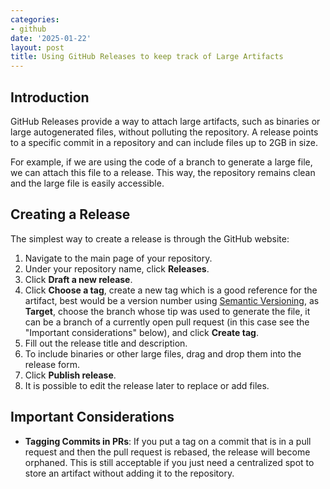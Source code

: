 ```yaml
---
categories:
- github
date: '2025-01-22'
layout: post
title: Using GitHub Releases to keep track of Large Artifacts
---
```


## Introduction

GitHub Releases provide a way to attach large artifacts, such as binaries or large autogenerated files, without polluting the repository. A release points to a specific commit in a repository and can include files up to 2GB in size.

For example, if we are using the code of a branch to generate a large file, we can attach this file to a release. This way, the repository remains clean and the large file is easily accessible.

## Creating a Release

The simplest way to create a release is through the GitHub website:

1. Navigate to the main page of your repository.
2. Under your repository name, click **Releases**.
3. Click **Draft a new release**.
4. Click **Choose a tag**, create a new tag which is a good reference for the artifact, best would be a version number using [Semantic Versioning](https://semver.org/), as **Target**, choose the branch whose tip was used to generate the file, it can be a branch of a currently open pull request (in this case see the "Important considerations" below), and click **Create tag**.
5. Fill out the release title and description.
6. To include binaries or other large files, drag and drop them into the release form.
7. Click **Publish release**.
8. It is possible to edit the release later to replace or add files.

## Important Considerations

- **Tagging Commits in PRs**: If you put a tag on a commit that is in a pull request and then the pull request is rebased, the release will become orphaned. This is still acceptable if you just need a centralized spot to store an artifact without adding it to the repository.